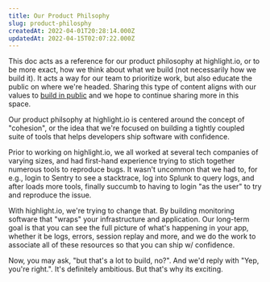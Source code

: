 ```yaml
---
title: Our Product Philsophy
slug: product-philosphy
createdAt: 2022-04-01T20:28:14.000Z
updatedAt: 2022-04-15T02:07:22.000Z
---
```


This doc acts as a reference for our product philosophy at highlight.io, or to be more exact, how we think about what we build (not necessarily how we build it). It acts a way for our team to prioritize work, but also educate the public on where we're headed. Sharing this type of content aligns with our values to [build in public](./1_values.md#we-build-in-public) and we hope to continue sharing more in this space.

Our product philsophy at highlight.io is centered around the concept of "cohesion", or the idea that we're focused on building  a tightly coupled suite of tools that helps developers ship software with confidence.

Prior to working on highlight.io, we all worked at several tech companies of varying sizes, and had first-hand experience trying to stich together numerous tools to reproduce bugs. It wasn't uncommon that we had to, for e.g., login to Sentry to see a stacktrace, log into Splunk to query logs, and after loads more tools, finally succumb to having to login "as the user" to try and reproduce the issue.

With highlight.io, we're trying to change that. By building monitoring software that "wraps" your infrastructure and application. Our long-term goal is that you can see the full picture of what's happening in your app, whether it be logs, errors, session replay and more, and we do the work to associate all of these resources so that you can ship w/ confidence.

Now, you may ask, "but that's a lot to build, no?". And we'd reply with "Yep, you're right.". It's definitely ambitious. But that's why its exciting. 
